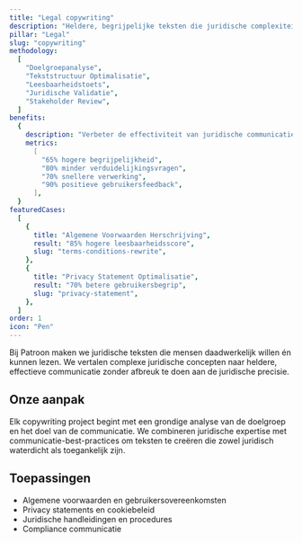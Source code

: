 ```yaml
---
title: "Legal copywriting"
description: "Heldere, begrijpelijke teksten die juridische complexiteit vertalen naar toegankelijke communicatie"
pillar: "Legal"
slug: "copywriting"
methodology:
  [
    "Doelgroepanalyse",
    "Tekststructuur Optimalisatie",
    "Leesbaarheidstoets",
    "Juridische Validatie",
    "Stakeholder Review",
  ]
benefits:
  {
    description: "Verbeter de effectiviteit van juridische communicatie met 75% door heldere, gebruikersgerichte content",
    metrics:
      [
        "65% hogere begrijpelijkheid",
        "80% minder verduidelijkingsvragen",
        "70% snellere verwerking",
        "90% positieve gebruikersfeedback",
      ],
  }
featuredCases:
  [
    {
      title: "Algemene Voorwaarden Herschrijving",
      result: "85% hogere leesbaarheidsscore",
      slug: "terms-conditions-rewrite",
    },
    {
      title: "Privacy Statement Optimalisatie",
      result: "70% betere gebruikersbegrip",
      slug: "privacy-statement",
    },
  ]
order: 1
icon: "Pen"
---
```


Bij Patroon maken we juridische teksten die mensen daadwerkelijk willen én kunnen lezen. We vertalen complexe juridische concepten naar heldere, effectieve communicatie zonder afbreuk te doen aan de juridische precisie.

## Onze aanpak

Elk copywriting project begint met een grondige analyse van de doelgroep en het doel van de communicatie. We combineren juridische expertise met communicatie-best-practices om teksten te creëren die zowel juridisch waterdicht als toegankelijk zijn.

## Toepassingen

- Algemene voorwaarden en gebruikersovereenkomsten
- Privacy statements en cookiebeleid
- Juridische handleidingen en procedures
- Compliance communicatie

